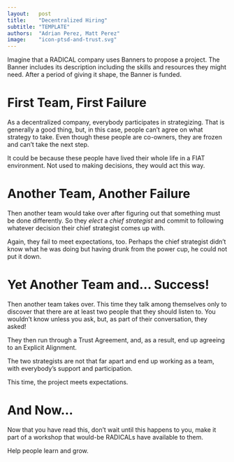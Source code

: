 ```yaml
---
layout:   post
title:    "Decentralized Hiring"
subtitle: "TEMPLATE"
authors:  "Adrian Perez, Matt Perez"
image:    "icon-ptsd-and-trust.svg"
---
```


<div style="display:none;">
 <p>Imagine that a <span class="_paradigm">RADICAL</span> company uses Banners to propose a project. The Banner includes its description including the skills and resources they might need. After a period of giving it shape, the Banner is funded.</p>
</div>

 <p>Imagine that a <span class="_paradigm">RADICAL</span> company uses Banners to propose a project. The Banner includes its description including the skills and resources they might need. After a period of giving it shape, the Banner is funded.</p>

<h1>First Team, First Failure</h1>
 <p>As a decentralized company, everybody participates in strategizing. That is generally a good thing, but, in this case, people can’t agree on what strategy to take. Even though these people are co-owners, they are frozen and can’t take the next step.</p>
 <p>It could be because these people have lived their whole life in a <span class="_paradigm">FIAT</span> environment. Not used to making decisions, they would act this way.</p>

<h1>Another Team, Another Failure</h1>
 <p>Then another team would take over after figuring out that something must be done differently. So they <em>elect</em> a <em>chief strategist</em> and commit to following whatever decision their chief strategist comes up with.</p>
 <p>Again, they fail to meet expectations, too. Perhaps the chief strategist didn’t know what he was doing but having drunk from the power cup, he could not put it down.</p>

<h1>Yet Another Team and… Success!</h1>
 <p>Then another team takes over. This time they talk among themselves only to discover that there are at least two people that they should listen to. You wouldn’t know unless you ask, but, as part of their conversation, they asked!</p> <p>They then run through a Trust Agreement, and, as a result, end up agreeing to an Explicit Alignment.</p>
 <p>The two strategists are not that far apart and end up working as a team, with everybody’s support and participation.</p>
 <p>This time, the project meets expectations.</p>

<h1>And Now…</h1>
 <p>Now that you have read this, don’t wait until this happens to you, make it part of a workshop that would-be <span class="_paradigm">RADICAL</span>s have available to them.</p>
 <p>Help people learn and grow.</p>
